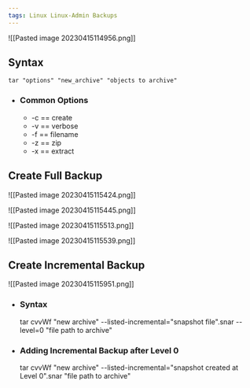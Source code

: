 ```yaml
---
tags: Linux Linux-Admin Backups
---
```


![[Pasted image 20230415114956.png]]

## Syntax
	tar "options" "new_archive" "objects to archive"
- ### Common Options
	- -c == create
	- -v == verbose
	- -f == filename
	- -z == zip
	- -x == extract

## Create Full Backup
![[Pasted image 20230415115424.png]]

![[Pasted image 20230415115445.png]]

![[Pasted image 20230415115513.png]]

![[Pasted image 20230415115539.png]]

## Create Incremental Backup

![[Pasted image 20230415115951.png]]

- ### Syntax
	tar cvvWf "new archive" --listed-incremental="snapshot file".snar --level=0 "file path to archive"

- ### Adding Incremental Backup after Level 0
	tar cvvWf "new archive" --listed-incremental="snapshot created at Level 0".snar "file path to archive"